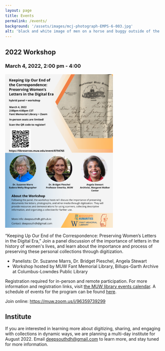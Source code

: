 ```yaml
---
layout: page
title: Events
permalink: /events/
background: '/assets/images/mcj-photograph-EMPS-6-003.jpg'
alt: 'black and white image of men on a horse and buggy outside of the burned down courthouse in Pittsboro, MS, circa 1910'
---
```


## 2022 Workshop
### March 4, 2022, 2:00 pm - 4:00 
<p><img src="https://github.com/DeepSouthDH/deepsouthdh.github.io/blob/main/assets/images/DSDHpanel_22.png?raw=true" alt="flyer with images of panelists" width="350" height="" ></p>


“Keeping Up Our End of the Correspondence: Preserving Women’s Letters in the Digital Era,” 
Join a panel discussion of the importance of letters in the history of women's lives, and learn about the importance and process of preserving these personal collections through digitization.
* Panelists: Dr. Suzanne Marrs, Dr. Bridget Pieschel, Angela Stewart
* Workshop hosted by MUW Fant Memorial Library, Billups-Garth Archive at Columbus-Lowndes Public Library

Registration required for in-person and remote participation. For more information and registration links, visit [the MUW library events calendar](https://libreserves.muw.edu/event/8794765). A schedule of events for the program can be found [here](https://github.com/DeepSouthDH/deepsouthdh.github.io/blob/main/assets/images/DSDH%20panel%20program-online-small.pdf).

Join online: https://muw.zoom.us/j/96359739299 

## Institute
If you are interested in learning more about digitizing, sharing, and engaging with collections in dynamic ways, we are planning a multi-day institute for August 2022. Email deepsouthdh@gmail.com to learn more, and stay tuned for more information.

